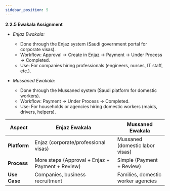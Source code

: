 ```yaml
---
sidebar_position: 5
---
```


**2.2.5 Ewakala Assignment**

- *Enjaz Ewakala:*
    - Done through the Enjaz system (Saudi government portal for corporate visas).
    - Workflow: Approval → Create in Enjaz → Payment → Under Process → Completed.
    - Use: For companies hiring professionals (engineers, nurses, IT staff, etc.).

- *Mussaned Ewakala:*
    - Done through the Mussaned system (Saudi platform for domestic workers).
    - Workflow: Payment → Under Process → Completed.
    - Use: For households or agencies hiring domestic workers (maids, drivers, helpers).

| **Aspect** | **Enjaz Ewakala** | **Mussaned Ewakala** |
| --- | --- | --- |
| **Platform** | Enjaz (corporate/professional visas) | Mussaned (domestic labor visas) |
| **Process** | More steps (Approval + Enjaz + Payment + Review) | Simple (Payment + Review) |
| **Use Case** | Companies, business recruitment | Families, domestic worker agencies |